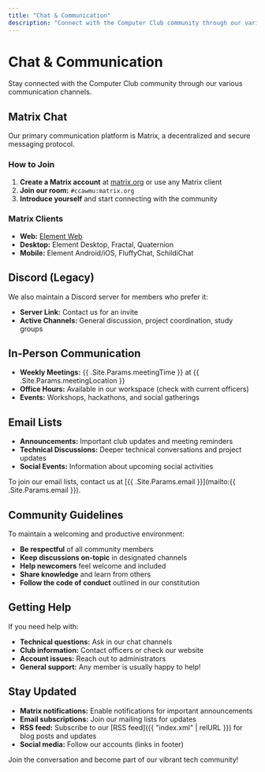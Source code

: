 ```yaml
---
title: "Chat & Communication"
description: "Connect with the Computer Club community through our various communication channels"
---
```


# Chat & Communication

Stay connected with the Computer Club community through our various communication channels.

## Matrix Chat

Our primary communication platform is Matrix, a decentralized and secure messaging protocol.

### How to Join

1. **Create a Matrix account** at [matrix.org](https://matrix.org) or use any Matrix client
2. **Join our room:** `#ccawmu:matrix.org`
3. **Introduce yourself** and start connecting with the community

### Matrix Clients

- **Web:** [Element Web](https://app.element.io)
- **Desktop:** Element Desktop, Fractal, Quaternion
- **Mobile:** Element Android/iOS, FluffyChat, SchildiChat

## Discord (Legacy)

We also maintain a Discord server for members who prefer it:

- **Server Link:** Contact us for an invite
- **Active Channels:** General discussion, project coordination, study groups

## In-Person Communication

- **Weekly Meetings:** {{ .Site.Params.meetingTime }} at {{ .Site.Params.meetingLocation }}
- **Office Hours:** Available in our workspace (check with current officers)
- **Events:** Workshops, hackathons, and social gatherings

## Email Lists

- **Announcements:** Important club updates and meeting reminders
- **Technical Discussions:** Deeper technical conversations and project updates
- **Social Events:** Information about upcoming social activities

To join our email lists, contact us at [{{ .Site.Params.email }}](mailto:{{ .Site.Params.email }}).

## Community Guidelines

To maintain a welcoming and productive environment:

- **Be respectful** of all community members
- **Keep discussions on-topic** in designated channels
- **Help newcomers** feel welcome and included
- **Share knowledge** and learn from others
- **Follow the code of conduct** outlined in our constitution

## Getting Help

If you need help with:
- **Technical questions:** Ask in our chat channels
- **Club information:** Contact officers or check our website
- **Account issues:** Reach out to administrators
- **General support:** Any member is usually happy to help!

## Stay Updated

- **Matrix notifications:** Enable notifications for important announcements
- **Email subscriptions:** Join our mailing lists for updates
- **RSS feed:** Subscribe to our [RSS feed]({{ "index.xml" | relURL }}) for blog posts and updates
- **Social media:** Follow our accounts (links in footer)

Join the conversation and become part of our vibrant tech community!

